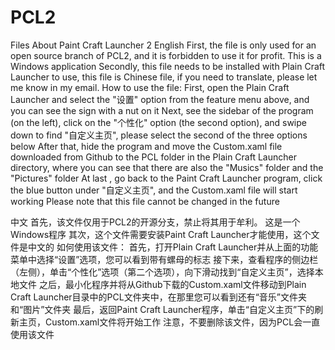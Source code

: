 # PCL2
Files About Paint Craft Launcher 2 
English 
First, the file is only used for an open source branch of PCL2, and it is forbidden to use it for profit.
This is a Windows application
Secondly, this file needs to be installed with Plain Craft Launcher to use, this file is Chinese file, if you need to translate, please let me know in my email.
How to use the file:
First, open the Plain Craft Launcher and select the "设置" option from the feature menu above, and you can see the sign with a nut on it
Next, see the sidebar of the program (on the left), click on the "个性化" option (the second option), and swipe down to find "自定义主页", please select the second of the three options below
After that, hide the program and move the Custom.xaml file downloaded from Github to the PCL folder in the Plain Craft Launcher directory, where you can see that there are also the "Musics" folder and the "Pictures" folder
At last , go back to the Paint Craft Launcher program, click the blue button under "自定义主页", and the Custom.xaml file will start working
Please note that this file cannot be changed in the future

中文
首先，该文件仅用于PCL2的开源分支，禁止将其用于牟利。
这是一个Windows程序
其次，这个文件需要安装Paint Craft Launcher才能使用，这个文件是中文的
如何使用该文件：
首先，打开Plain Craft Launcher并从上面的功能菜单中选择“设置”选项，您可以看到带有螺母的标志
接下来，查看程序的侧边栏（左侧），单击“个性化”选项（第二个选项），向下滑动找到“自定义主页”，选择本地文件
之后，最小化程序并将从Github下载的Custom.xaml文件移动到Plain Craft Launcher目录中的PCL文件夹中，在那里您可以看到还有“音乐”文件夹和“图片”文件夹
最后，返回Paint Craft Launcher程序，单击“自定义主页”下的刷新主页，Custom.xaml文件将开始工作
注意，不要删除该文件，因为PCL会一直使用该文件

